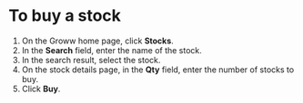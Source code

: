 # To buy a stock
1. On the Groww home page, click **Stocks**.
2. In the **Search** field, enter the name of the stock.
3. In the search result, select the stock.
4. On the stock details page, in the **Qty** field, enter the number of stocks to buy.
5. Click **Buy**.